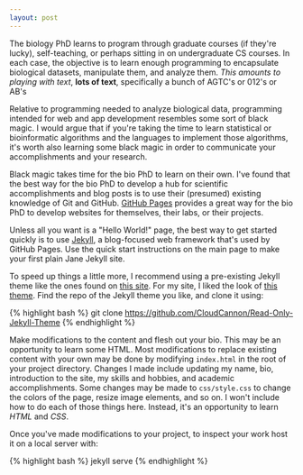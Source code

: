 ```yaml
---
layout: post
---
```


The biology PhD learns to program through graduate courses (if they're lucky), self-teaching, or
perhaps sitting in on undergraduate CS courses. In each case, the objective is to learn enough
programming to encapsulate biological datasets, manipulate them, and analyze them. 
*This amounts to playing with text*, **lots of text**, specifically a bunch of AGTC's or 012's or AB's

Relative to programming needed to analyze biological data, programming intended for web and app development
resembles some sort of black magic. I would argue that if you're taking the time to learn statistical or 
bioinformatic algorithms and the languages to implement those algorithms, it's worth also learning 
some black magic in order to communicate your accomplishments and your research.

Black magic takes time for the bio PhD to learn on their own. I've found that the best way for the bio
PhD to develop a hub for scientific accomplishments and blog posts is to use their (presumed) existing
knowledge of Git and GitHub. [GitHub Pages](https://pages.github.com) provides a great way for the bio
PhD to develop websites for themselves, their labs, or their projects.

Unless all you want is a "Hello World!" page, the best way to get started quickly is to use 
[Jekyll](https://jekyllrb.com), a blog-focused web framework that's used by GitHub Pages. Use the quick 
start instructions on the main page to make your first plain Jane Jekyll site.

To speed up things a little more, I recommend using a pre-existing Jekyll theme like the ones found
on [this site](http://jekyllthemes.org). For my site, I liked the look of 
[this theme](https://github.com/CloudCannon/Read-Only-Jekyll-Theme). Find the repo of the Jekyll theme
you like, and clone it using:

{% highlight bash %}
git clone https://github.com/CloudCannon/Read-Only-Jekyll-Theme
{% endhighlight %}

Make modifications to the content and flesh out your bio. This may be an opportunity to learn some
HTML. Most modifications to replace existing content with your own may be done by modifying
`index.html` in the root of your project directory. Changes I made include updating my name, bio,
introduction to the site, my skills and hobbies, and academic accomplishments. Some changes may be made
to `css/style.css` to change the colors of the page, resize image elements, and so on. I won't include
how to do each of those things here. Instead, it's an opportunity to learn *HTML* and *CSS*.

Once you've made modifications to your project, to inspect your work host it on a local server with:

{% highlight bash %}
jekyll serve
{% endhighlight %}





